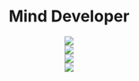 <div align="center" >

<h1>Mind Developer</h1>
<img src="https://skillicons.dev/icons?i=python,flask,mongodb,mysql&theme=dark" /><br>
<img src="https://skillicons.dev/icons?i=github,vscode,git&theme=dark" /><br>
<img src="https://skillicons.dev/icons?i=html,css&theme=dark" /><br>
<img src="https://skillicons.dev/icons?i=ableton&theme=dark" /><br>

</div>

